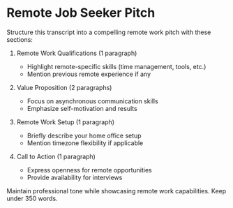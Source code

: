 # Remote Job Seeker Pitch

Structure this transcript into a compelling remote work pitch with these sections:

1. Remote Work Qualifications (1 paragraph)
   - Highlight remote-specific skills (time management, tools, etc.)
   - Mention previous remote experience if any

2. Value Proposition (2 paragraphs)
   - Focus on asynchronous communication skills
   - Emphasize self-motivation and results

3. Remote Work Setup (1 paragraph)
   - Briefly describe your home office setup
   - Mention timezone flexibility if applicable

4. Call to Action (1 paragraph)
   - Express openness for remote opportunities
   - Provide availability for interviews

Maintain professional tone while showcasing remote work capabilities. Keep under 350 words.

